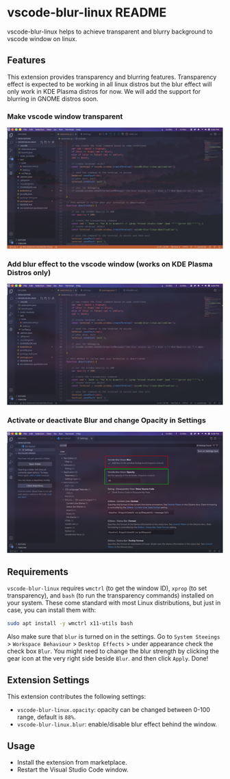 # vscode-blur-linux README

vscode-blur-linux helps to achieve transparent and blurry background to vscode window on linux.


## Features

This extension provides transparency and blurring features. Transparency effect is expected to be
working in all linux distros but the blur effect will only work in KDE Plasma distros for now. We
will add the support for blurring in GNOME distros soon.

### Make vscode window transparent
![Make vscode window transparent](images/VSCode-Transparent-SS.png)

### Add blur effect to the vscode window (works on KDE Plasma Distros only)
![Add blur effect to the vscode window (works on KDE Plasma Distros only)](images/VSCode-Blur-SS.png)

### Activate or deactivate Blur and change Opacity in Settings
![Activate or deactivate Blur and change Opacity in Settings](images/VSCode-Settings-SS.png)

## Requirements

`vscode-blur-linux` requires `wmctrl` (to get the window ID), `xprop` (to set transparency), and `bash` (to run the transparency commands) installed on your system. These come standard with most Linux distributions, but just in case, you can install them with:

``` bash
sudo apt install -y wmctrl x11-utils bash
```

Also make sure that `blur` is turned on in the settings.
Go to `System Steeings` > `Workspace Behaviour` > `Desktop Effects` > under appearance check the check box `Blur`.
You might need to change the blur strength by clicking the gear icon at the very right side beside `Blur`. and then click `Apply`.
Done!

## Extension Settings

This extension contributes the following settings:

* `vscode-blur-linux.opacity`: opacity can be changed between 0-100 range, default is `88%`.
* `vscode-blur-linux.blur`: enable/disable blur effect behind the window.

## Usage

- Install the extension from marketplace.
- Restart the Visual Studio Code window.


